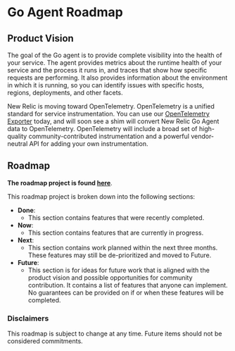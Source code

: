 # Go Agent Roadmap

## Product Vision
The goal of the Go agent is to provide complete visibility into the health of your service. The agent provides metrics about the runtime health of your service and the process it runs in, and traces that show how specific requests are performing. It also provides information about the environment in which it is running, so you can identify issues with specific hosts, regions, deployments, and other facets. 

New Relic is moving toward OpenTelemetry. OpenTelemetry is a unified standard for service instrumentation. You can use our [OpenTelemetry Exporter](https://github.com/newrelic/opentelemetry-exporter-go) today, and will soon see a shim will convert New Relic Go Agent data to OpenTelemetry. OpenTelemetry will include a broad set of high-quality community-contributed instrumentation and a powerful vendor-neutral API for adding your own instrumentation.


## Roadmap
**The roadmap project is found [here](https://github.com/newrelic/go-agent/projects/1)**.  

This roadmap project is broken down into the following sections:

- **Done**:
    - This section contains features that were recently completed.
- **Now**:
    - This section contains features that are currently in progress.
- **Next**:
    - This section contains work planned within the next three months. These features may still be de-prioritized and moved to Future.
- **Future**:
    - This section is for ideas for future work that is aligned with the product vision and possible opportunities for community contribution. It contains a list of features that anyone can implement. No guarantees can be provided on if or when these features will be completed.
     


### Disclaimers
This roadmap is subject to change at any time. Future items should not be considered commitments.
